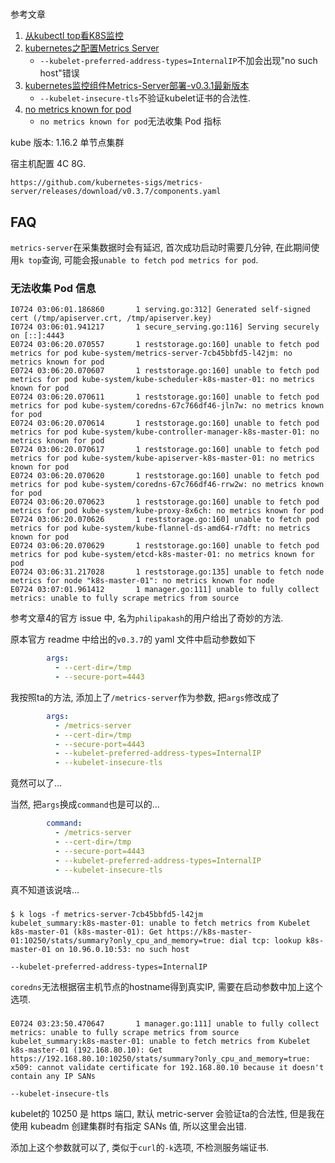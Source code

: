 # 

参考文章

1. [从kubectl top看K8S监控](https://www.jianshu.com/p/64230e3b6e6c)
2. [kubernetes之配置Metrics Server](https://www.cnblogs.com/cptao/p/10912775.html)
    - `--kubelet-preferred-address-types=InternalIP`不加会出现"no such host"错误
3. [kubernetes监控组件Metrics-Server部署-v0.3.1最新版本](https://blog.csdn.net/zyl290760647/article/details/83041991)
    - `--kubelet-insecure-tls`不验证kubelet证书的合法性.
4. [no metrics known for pod](https://github.com/kubernetes-sigs/metrics-server/issues/237)
    - `no metrics known for pod`无法收集 Pod 指标

kube 版本: 1.16.2 单节点集群

宿主机配置 4C 8G.

`https://github.com/kubernetes-sigs/metrics-server/releases/download/v0.3.7/components.yaml`

## FAQ

`metrics-server`在采集数据时会有延迟, 首次成功启动时需要几分钟, 在此期间使用`k top`查询, 可能会报`unable to fetch pod metrics for pod`.

### 无法收集 Pod 信息

```log
I0724 03:06:01.186860       1 serving.go:312] Generated self-signed cert (/tmp/apiserver.crt, /tmp/apiserver.key)
I0724 03:06:01.941217       1 secure_serving.go:116] Serving securely on [::]:4443
E0724 03:06:20.070557       1 reststorage.go:160] unable to fetch pod metrics for pod kube-system/metrics-server-7cb45bbfd5-l42jm: no metrics known for pod
E0724 03:06:20.070607       1 reststorage.go:160] unable to fetch pod metrics for pod kube-system/kube-scheduler-k8s-master-01: no metrics known for pod
E0724 03:06:20.070611       1 reststorage.go:160] unable to fetch pod metrics for pod kube-system/coredns-67c766df46-jln7w: no metrics known for pod
E0724 03:06:20.070614       1 reststorage.go:160] unable to fetch pod metrics for pod kube-system/kube-controller-manager-k8s-master-01: no metrics known for pod
E0724 03:06:20.070617       1 reststorage.go:160] unable to fetch pod metrics for pod kube-system/kube-apiserver-k8s-master-01: no metrics known for pod
E0724 03:06:20.070620       1 reststorage.go:160] unable to fetch pod metrics for pod kube-system/coredns-67c766df46-rrw2w: no metrics known for pod
E0724 03:06:20.070623       1 reststorage.go:160] unable to fetch pod metrics for pod kube-system/kube-proxy-8x6ch: no metrics known for pod
E0724 03:06:20.070626       1 reststorage.go:160] unable to fetch pod metrics for pod kube-system/kube-flannel-ds-amd64-r7dft: no metrics known for pod
E0724 03:06:20.070629       1 reststorage.go:160] unable to fetch pod metrics for pod kube-system/etcd-k8s-master-01: no metrics known for pod
E0724 03:06:31.217028       1 reststorage.go:135] unable to fetch node metrics for node "k8s-master-01": no metrics known for node
E0724 03:07:01.961412       1 manager.go:111] unable to fully collect metrics: unable to fully scrape metrics from source 
```

参考文章4的官方 issue 中, 名为`philipakash`的用户给出了奇妙的方法.

原本官方 readme 中给出的`v0.3.7`的 yaml 文件中启动参数如下

```yaml
        args:
          - --cert-dir=/tmp
          - --secure-port=4443
```

我按照ta的方法, 添加上了`/metrics-server`作为参数, 把`args`修改成了

```yaml
        args:
          - /metrics-server
          - --cert-dir=/tmp
          - --secure-port=4443
          - --kubelet-preferred-address-types=InternalIP
          - --kubelet-insecure-tls
```

竟然可以了...

当然, 把`args`换成`command`也是可以的...

```yaml
        command:
          - /metrics-server
          - --cert-dir=/tmp
          - --secure-port=4443
          - --kubelet-preferred-address-types=InternalIP
          - --kubelet-insecure-tls
```

真不知道该说啥...

### 

```log
$ k logs -f metrics-server-7cb45bbfd5-l42jm
kubelet_summary:k8s-master-01: unable to fetch metrics from Kubelet k8s-master-01 (k8s-master-01): Get https://k8s-master-01:10250/stats/summary?only_cpu_and_memory=true: dial tcp: lookup k8s-master-01 on 10.96.0.10:53: no such host
```

`--kubelet-preferred-address-types=InternalIP`

`coredns`无法根据宿主机节点的hostname得到真实IP, 需要在启动参数中加上这个选项.

### 

```log
E0724 03:23:50.470647       1 manager.go:111] unable to fully collect metrics: unable to fully scrape metrics from source kubelet_summary:k8s-master-01: unable to fetch metrics from Kubelet k8s-master-01 (192.168.80.10): Get https://192.168.80.10:10250/stats/summary?only_cpu_and_memory=true: x509: cannot validate certificate for 192.168.80.10 because it doesn't contain any IP SANs
```

`--kubelet-insecure-tls`

kubelet的 10250 是 https 端口, 默认 metric-server 会验证ta的合法性, 但是我在使用 kubeadm 创建集群时有指定 SANs 值, 所以这里会出错.

添加上这个参数就可以了, 类似于`curl`的`-k`选项, 不检测服务端证书.
